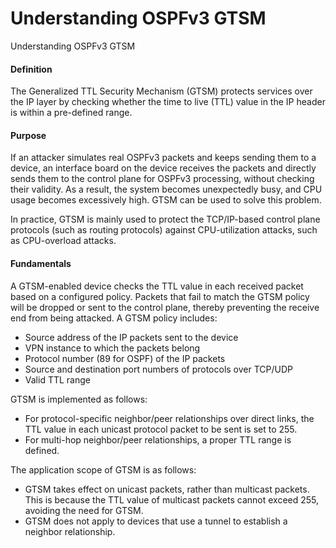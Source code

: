 Understanding OSPFv3 GTSM
=========================

Understanding OSPFv3 GTSM

#### Definition

The Generalized TTL Security Mechanism (GTSM) protects services over the IP layer by checking whether the time to live (TTL) value in the IP header is within a pre-defined range.


#### Purpose

If an attacker simulates real OSPFv3 packets and keeps sending them to a device, an interface board on the device receives the packets and directly sends them to the control plane for OSPFv3 processing, without checking their validity. As a result, the system becomes unexpectedly busy, and CPU usage becomes excessively high. GTSM can be used to solve this problem.

In practice, GTSM is mainly used to protect the TCP/IP-based control plane protocols (such as routing protocols) against CPU-utilization attacks, such as CPU-overload attacks.


#### Fundamentals

A GTSM-enabled device checks the TTL value in each received packet based on a configured policy. Packets that fail to match the GTSM policy will be dropped or sent to the control plane, thereby preventing the receive end from being attacked. A GTSM policy includes:

* Source address of the IP packets sent to the device
* VPN instance to which the packets belong
* Protocol number (89 for OSPF) of the IP packets
* Source and destination port numbers of protocols over TCP/UDP
* Valid TTL range

GTSM is implemented as follows:

* For protocol-specific neighbor/peer relationships over direct links, the TTL value in each unicast protocol packet to be sent is set to 255.
* For multi-hop neighbor/peer relationships, a proper TTL range is defined.

The application scope of GTSM is as follows:

* GTSM takes effect on unicast packets, rather than multicast packets. This is because the TTL value of multicast packets cannot exceed 255, avoiding the need for GTSM.
* GTSM does not apply to devices that use a tunnel to establish a neighbor relationship.